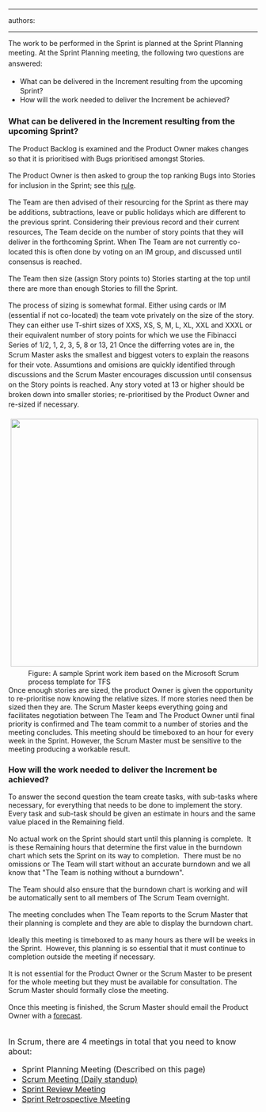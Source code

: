 

---
authors:

---




<span class='intro'> 
  <p>The work to be performed in the Sprint is planned at the Sprint Planning​ meeting.&#160;<span style="line-height&#58;1.6;">At the Sprint Planning meeting, the following two questions are answered&#58;</span></p><ul><li><span style="line-height&#58;20px;">​</span><span style="line-height&#58;20px;">What can be delivered in the Increment resulting from the upcoming Sprint?</span></li><li><span style="line-height&#58;20px;"></span><span style="line-height&#58;20px;">How will the work needed to deliver the Increment be achieved?​</span></li></ul>
 </span>

<h3 class="ssw15-rteElement-H3">What can​ be delivered in the Increment resulting from the upcoming Sprint?</h3><p></p><p style="line-height&#58;20px;">The Product Backlog is examined and the Product Owner makes changes so that it is prioritised with Bugs&#160;prioritised amongst Stories.</p><p style="line-height&#58;20px;">The Product Owner is then asked to group the top ranking Bugs into Stories for inclusion in the Sprint; see this&#160;<a shape="rect" href="/Pages/BugsontheProductBacklog.aspx">rule</a>.</p><p style="line-height&#58;20px;">The Team are then advised of their resourcing for the Sprint as there may be additions, subtractions, leave or public holidays which are different to the previous sprint. Considering their previous record and their current resources, The Team decide on the number of story points that they will deliver in the forthcoming Sprint. When The Team are not currently co-located this is often done by voting on an IM group, and discussed until consensus is reached.</p><p style="line-height&#58;20px;">The Team then size (assign Story points to) Stories starting at the top until there are more than enough Stories to fill the Sprint.</p><p style="line-height&#58;20px;">The process of sizing is somewhat formal. Either using cards or IM (essential if not co-located) the team vote privately on the size of the story. They can either use T-shirt sizes of XXS, XS, S, M, L, XL, XXL and XXXL or their equivalent number of story points for which we use the Fibinacci Series of 1/2, 1, 2, 3, 5, 8 or 13, 21 Once the differring votes are in, the Scrum&#160;Master asks the smallest and biggest voters to explain the reasons for their vote. Assumtions and omisions are quickly identified through discussions and the Scrum Master encourages discussion until consensus on the Story points is reached. Any story voted at 13 or higher should be broken down into smaller stories; re-prioritised by the Product Owner and re-sized if necessary.</p><dl><dt>
      <img width="500" class="ms-rteCustom-ImageArea" src="/PublishingImages/SprintWorkItem.jpg" alt="" style="margin&#58;5px;" />
   </dt><dd class="ms-rteCustom-FigureNormal">Figure&#58; A sample Sprint work item based on the&#160;Microsoft Scrum process template for TFS</dd><div>Once enough stories are sized, the product Owner is given the opportunity to re-prioritise now knowing the relative sizes. If more stories need then be sized then they are. The Scrum Master keeps everything going and facilitates negotiation between The Team and The Product Owner until final priority is confirmed and The team&#160;commit to a number of stories and the meeting concludes.
      This meeting should be timeboxed to an hour for every week in the Sprint. However, the Scrum Master must be sensitive to the meeting producing a workable result.​
      
   </div>
</dl><h3 class="ssw15-rteElement-H3">​How will the work needed to deliver the Increment be achieved?​​<br></h3><div>To answer the second question&#160;the team create tasks, with sub-tasks where necessary, for everything that needs to be done to implement the story.&#160; Every task and sub-task&#160;should be given an estimate&#160;in hours and the same value placed in the Remaining field.<br></div> 
<br> No actual work on the Sprint should start until this planning is complete.&#160; It is these Remaining hours that determine the first value in the burndown chart which sets the Sprint on its way to completion.&#160; There must be no omissions or The Team will start without an accurate burndown and we all know that &quot;The Team is nothing without a burndown&quot;.<br> 
<br> The Team should also ensure that the burndown chart is working and will be automatically sent to all members of The Scrum Team&#160;overnight.&#160; 
<br> 
<br> The meeting concludes when The Team reports to the Scrum Master that their planning is complete and they are able to display the burndown chart.<br> 
<br> Ideally this meeting is timeboxed to as many hours as there will be weeks in the Sprint.&#160; However, this planning is so essential that it must continue to completion outside the meeting if necessary. 
<br> 
<br> It is not essential for the Product Owner or the Scrum Master to be present for the whole meeting but they must be available for consultation. The Scrum&#160;​Master should formally close the meeting.&#160;<br><br>Once this meeting is finished, the Scrum Master should email the Product Owner with a <a href="/Pages/Do-you-create-a-Sprint-Forecast-email.aspx">forecast</a>​.<br><br><br> 
<font class="ms-rteCustom-GreyBox" size="+0">In Scrum, there are 4 meetings in total that you need to know about&#58; 
   <ul><li>Sprint Planning Meeting (Described on&#160;this page) </li><li>
         <a shape="rect" href="/Pages/DailyScrumUpdateTasks.aspx" title="Update tasks before Daily Scrum Meeting" target="_blank">Scrum Meeting (Daily standup)</a> </li><li>
         <a shape="rect" href="/Pages/SprintReviewMeeting.aspx" title="Sprint Review Meeting" target="_blank">Sprint Review Meeting</a> </li><li>
         <a shape="rect" href="/Pages/RetrospectiveMeeting.aspx" title="Retrospective Meeting" target="_blank">Sprint Retrospective Meeting</a> ​</li></ul> </font> 


